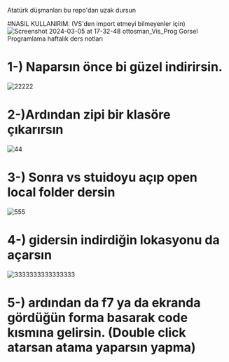 Atatürk düşmanları bu repo'dan uzak dursun

#NASIL KULLANIRIM: (VS'den import etmeyi bilmeyenler için)
 ![Screenshot 2024-03-05 at 17-32-48 ottosman_Vis_Prog Gorsel Programlama haftalık ders notları](https://github.com/ottosman/Vis_Prog/assets/90345196/cc00d691-f5ef-4722-9cca-de21381f5728)
 
# 1-) Naparsın önce bi güzel indirirsin. 

  ![22222](https://github.com/ottosman/Vis_Prog/assets/90345196/0fb3c6ab-ac96-4d04-b7a6-714f36751864)
  
# 2-)Ardından zipi bir klasöre çıkarırsın

 ![44](https://github.com/ottosman/Vis_Prog/assets/90345196/9d4b9a5f-dc35-4e6d-b9f6-7d90c41cf43f)
 
# 3-) Sonra vs stuidoyu açıp open local folder dersin

 ![555](https://github.com/ottosman/Vis_Prog/assets/90345196/24268109-5d41-4660-ab78-dc5bd7d09eb8)
 
# 4-) gidersin indirdiğin lokasyonu da açarsın

 ![3333333333333333](https://github.com/ottosman/Vis_Prog/assets/90345196/b3a2f232-ee20-48ce-a101-221cd226c1b7)
 
# 5-) ardından da f7 ya da ekranda gördüğün  forma basarak code kısmına gelirsin. (Double click atarsan atama yaparsın yapma)
